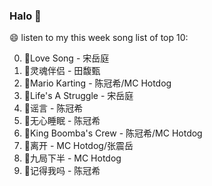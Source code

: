

### Halo 👋

😄 listen to my this week song list of top 10:

0. 🌈Love Song - 宋岳庭
1. 🌈灵魂伴侣 - 田馥甄
2. 🌈Mario Karting - 陈冠希/MC Hotdog
3. 🌈Life's A Struggle - 宋岳庭
4. 🌈谣言 - 陈冠希
5. 🌈无心睡眠 - 陈冠希
6. 🌈King Boomba's Crew - 陈冠希/MC Hotdog
7. 🌈离开 - MC Hotdog/张震岳
8. 🌈九局下半 - MC Hotdog
9. 🌈记得我吗 - 陈冠希

